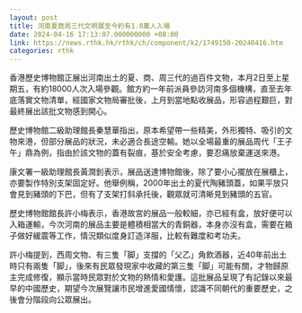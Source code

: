 ```yaml
---
layout: post
title: 河南夏商周三代文明展至今約有1.8萬人入場
date: 2024-04-16 17:13:07.000000000 +08:00
link: https://news.rthk.hk/rthk/ch/component/k2/1749150-20240416.htm
categories: rthk
---
```


香港歷史博物館正展出河南出土的夏、商、周三代的過百件文物，本月2日至上星期五，有約18000人次入場參觀。館方約一年前派員參訪河南多個機構，直至去年底落實文物清單，經國家文物局審批後，上月到當地點收展品，形容過程艱巨，對最終展出該批文物感到開心。

歷史博物館二級助理館長秦慧華指出，原本希望帶一些精美，外形獨特、吸引的文物來港，但部分展品的狀況，未必適合長途空輸。她以全場最重的展品周代「王子午」鼎為例，指由於該文物的蓋有裂痕，基於安全考慮，要忍痛放棄運送來港。

康文署一級助理館長黃潤釗表示，展品送達博物館後，除了要小心擺放在展櫃上，亦要製作特別支架固定好。他舉例稱，2000年出土的夏代陶豬頭蓋，如果平放只會見到豬頭的下巴，但有了支架打斜承托後，觀眾就可清晰見到豬頭的五官。

歷史博物館館長許小梅表示，香港故宮的展品一般較細，亦已經有盒，放好便可以入箱運輸，今次河南的展品主要是體積相當大的青銅器，本身亦沒有盒，需要在箱子做好緩震等工作，情況類似度身訂造洋服，比較有難度和考功夫。

許小梅提到，西周文物、有三隻「脚」支撐的「父乙」角飲酒器，近40年前出土時只有兩隻「脚」，後來有民眾發現家中收藏的第三隻「脚」可能有關，才物歸原主完成修復，顯示當時民眾對於文物的熱情和愛護。這批展品呈現了有記錄以來最早的中國歷史，期望今次展覽讓市民增進愛國情懷，認識不同朝代的重要歷史，之後會分階段向公眾展出。
